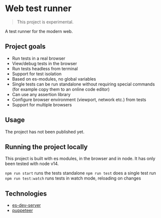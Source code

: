 # Web test runner

> This project is experimental.

A test runner for the modern web.

## Project goals

- Run tests in a real browser
- View/debug tests in the browser
- Run tests headless from terminal
- Support for test isolation
- Based on es-modules, no global variables
- Single tests can be run standalone without requiring special commands (for example copy them to an online code editor)
- Can use any assertion library
- Configure browser environment (viewport, network etc.) from tests
- Support for multiple browsers

## Usage

The project has not been published yet.

## Running the project locally

This project is built with es modules, in the browser and in node. It has only been tested with node v14.

`npm run start` runs the tests standalone
`npm run test` does a single test run
`npm run test:watch` runs tests in watch mode, reloading on changes

## Technologies

- [es-dev-server](https://www.npmjs.com/package/es-dev-server)
- [puppeteer](https://www.npmjs.com/package/puppeteer)
